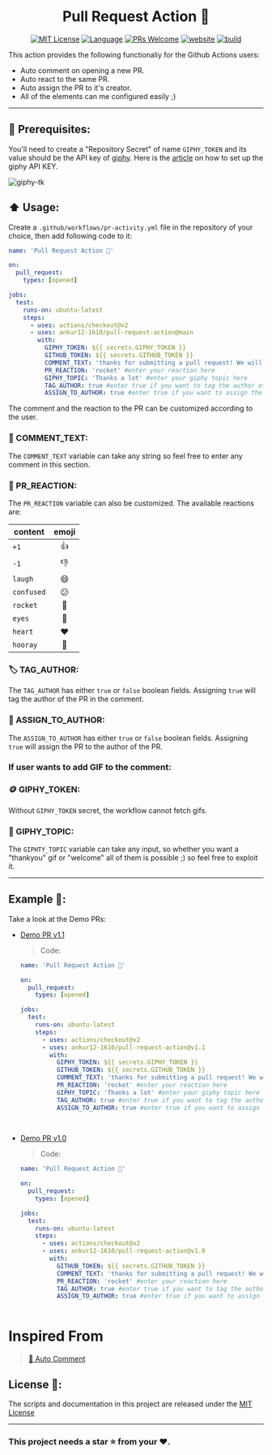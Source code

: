 <h1 align="center">Pull Request Action 🚀</h1

---

<p align="center">
  <a href="/wow-actions/auto-comment/blob/master/LICENSE"><img alt="MIT License" src="https://img.shields.io/github/license/ankur12-1610/pull-request-action?style=flat-square"></a>
  <a href="https://www.typescriptlang.org" rel="nofollow"><img alt="Language" src="https://img.shields.io/badge/language-TypeScript-blue.svg?style=flat-square"></a>
  <a href="https://github.com/ankur12-1610/pull-request-action/pulls"><img alt="PRs Welcome" src="https://img.shields.io/badge/PRs-Welcome-brightgreen.svg?style=flat-square" ></a>
  <a href="https://github.com/marketplace/actions/pull-request-action" rel="nofollow"><img alt="website" src="https://img.shields.io/static/v1?label=&labelColor=505050&message=Marketplace&color=0076D6&style=flat-square&logo=google-chrome&logoColor=0076D6" ></a>
  <a href="https://github.com/ankur12-1610/pull-request-action/workflows/release.yml"><img alt="build" src="https://img.shields.io/github/workflow/status/wow-actions/auto-comment/Release/master?logo=github&style=flat-square" ></a>
</p>

This action provides the following functionaliy for the Github Actions users:

- Auto comment on opening a new PR.
- Auto react to the same PR.
- Auto assign the PR to it's creator.
- All of the elements can me configured easily ;)

---

## 📝 Prerequisites:
You'll need to create a "Repository Secret" of name `GIPHY_TOKEN` and its value should be the API key of [giphy](https://giphy.com/). Here is the [article](https://support.giphy.com/hc/en-us/articles/360020283431-Request-A-GIPHY-API-Key) on how to set up the giphy API KEY.

![giphy-tk](https://user-images.githubusercontent.com/76884959/147668001-4856c7f5-fe79-4ae8-a01d-fb9f1edef88f.png)


## :arrow_up: Usage:
Create a `.github/workflows/pr-activity.yml` file in the repository of your choice, then add following code to it:
```yaml
name: 'Pull Request Action 🚀'

on: 
  pull_request:
    types: [opened]

jobs:
  test:
    runs-on: ubuntu-latest
    steps:
      - uses: actions/checkout@v2
      - uses: ankur12-1610/pull-request-action@main
        with:
          GIPHY_TOKEN: ${{ secrets.GIPHY_TOKEN }}
          GITHUB_TOKEN: ${{ secrets.GITHUB_TOKEN }}
          COMMENT_TEXT: 'thanks for submitting a pull request! We will try to review it as soon as we can :)'  #enter your custom comment in the content variable
          PR_REACTION: 'rocket' #enter your reaction here
          GIPHY_TOPIC: 'Thanks a lot' #enter your giphy topic here
          TAG_AUTHOR: true #enter true if you want to tag the author of the pull request
          ASSIGN_TO_AUTHOR: true #enter true if you want to assign the pull request to the author of the pull request
```
The comment and the reaction to the PR can be customized according to the user.
###  💬 COMMENT_TEXT:
The `COMMENT_TEXT` variable can take any string so feel free to enter any comment in this section.

### 🚀 PR_REACTION:
The `PR_REACTION` variable can also be customized. The available reactions are:

| content    | emoji |
| ---------- | :-----: |
| `+1`       | 👍    |
| `-1`       | 👎    |
| `laugh`    | 😄    |
| `confused` | 😕    |
| `rocket`   | 🚀    |
| `eyes`     | 👀    |
| `heart`    | ❤️    |
| `hooray`   | 🎉    |

### 🏷️ TAG_AUTHOR:
The `TAG_AUTHOR` has either `true` or `false` boolean fields. Assigning `true` will tag the author of the PR in the comment.

### 🏁 ASSIGN_TO_AUTHOR:
The `ASSIGN_TO_AUTHOR` has either `true` or `false` boolean fields. Assigning `true` will assign the PR to the author of the PR.

### If user wants to add GIF to the comment:
### 🪙 GIPHY_TOKEN:
Without `GIPHY_TOKEN` secret, the workflow cannot fetch gifs.

### 📍 GIPHY_TOPIC:
The `GIPHTY_TOPIC` variable can take any input, so whether you want a "thankyou" gif or "welcome" all of them is possible ;) so feel free to exploit it.

---

##  Example 🍠:
Take a look at the Demo PRs:
- [Demo PR v1.1](https://github.com/ankur12-1610/pull-request-action/pull/40)
  >Code:
  ```yaml
  name: 'Pull Request Action 🚀'

  on: 
    pull_request:
      types: [opened]

  jobs:
    test:
      runs-on: ubuntu-latest
      steps:
        - uses: actions/checkout@v2
        - uses: ankur12-1610/pull-request-action@v1.1
          with:
            GIPHY_TOKEN: ${{ secrets.GIPHY_TOKEN }}
            GITHUB_TOKEN: ${{ secrets.GITHUB_TOKEN }}
            COMMENT_TEXT: 'thanks for submitting a pull request! We will try to review it as soon as we can :)'  #enter your custom comment in the content variable
            PR_REACTION: 'rocket' #enter your reaction here
            GIPHY_TOPIC: 'Thanks a lot' #enter your giphy topic here
            TAG_AUTHOR: true #enter true if you want to tag the author of the pull request
            ASSIGN_TO_AUTHOR: true #enter true if you want to assign the pull request to the author of the pull request
 
   
  ```
  
- [Demo PR v1.0](https://github.com/ankur12-1610/pull-request-action/pull/10)
  >Code:
  ```yaml
  name: 'Pull Request Action 🚀'

  on: 
    pull_request:
      types: [opened]

  jobs:
    test:
      runs-on: ubuntu-latest
      steps:
        - uses: actions/checkout@v2
        - uses: ankur12-1610/pull-request-action@v1.0
          with:
            GITHUB_TOKEN: ${{ secrets.GITHUB_TOKEN }}
            COMMENT_TEXT: 'thanks for submitting a pull request! We will try to review it as soon as we can :)'  #enter your custom comment in the content variable
            PR_REACTION: 'rocket' #enter your reaction here
            TAG_AUTHOR: true #enter true if you want to tag the author of the pull request
            ASSIGN_TO_AUTHOR: true #enter true if you want to assign the pull request to the author of the pull request
   
  ```

# Inspired From

> [:speech_balloon: Auto Comment](https://github.com/wow-actions/auto-comment)


##  License 🔖:

The scripts and documentation in this project are released under the [MIT License](LICENSE)

---

### This project needs a **star** ⭐ from your ♥.
